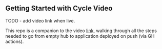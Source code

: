 ## Getting Started with Cycle Video

TODO - add video link when live.

This repo is a companion to the video [link](), walking through all the steps needed to go from empty hub to application deployed on push (via GH actions).
